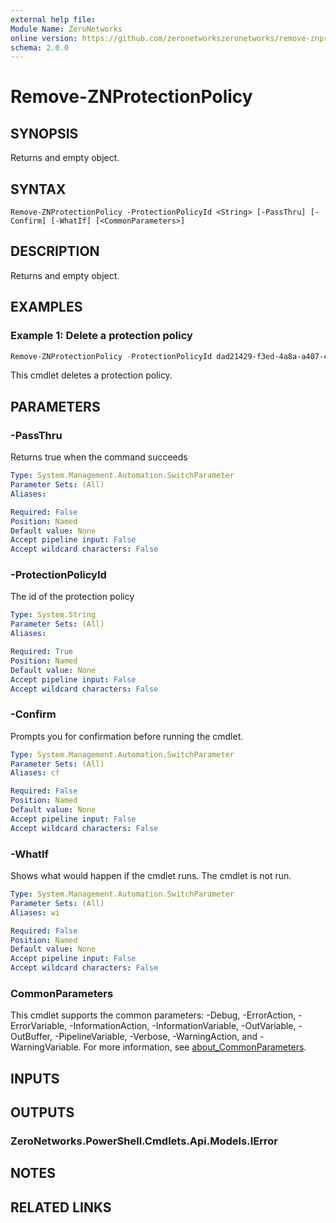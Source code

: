 ```yaml
---
external help file:
Module Name: ZeroNetworks
online version: https://github.com/zeronetworkszeronetworks/remove-znprotectionpolicy
schema: 2.0.0
---
```


# Remove-ZNProtectionPolicy

## SYNOPSIS
Returns and empty object.

## SYNTAX

```
Remove-ZNProtectionPolicy -ProtectionPolicyId <String> [-PassThru] [-Confirm] [-WhatIf] [<CommonParameters>]
```

## DESCRIPTION
Returns and empty object.

## EXAMPLES

### Example 1: Delete a protection policy
```powershell
Remove-ZNProtectionPolicy -ProtectionPolicyId dad21429-f3ed-4a8a-a407-cae69cffc367
```

This cmdlet deletes a protection policy.

## PARAMETERS

### -PassThru
Returns true when the command succeeds

```yaml
Type: System.Management.Automation.SwitchParameter
Parameter Sets: (All)
Aliases:

Required: False
Position: Named
Default value: None
Accept pipeline input: False
Accept wildcard characters: False
```

### -ProtectionPolicyId
The id of the protection policy

```yaml
Type: System.String
Parameter Sets: (All)
Aliases:

Required: True
Position: Named
Default value: None
Accept pipeline input: False
Accept wildcard characters: False
```

### -Confirm
Prompts you for confirmation before running the cmdlet.

```yaml
Type: System.Management.Automation.SwitchParameter
Parameter Sets: (All)
Aliases: cf

Required: False
Position: Named
Default value: None
Accept pipeline input: False
Accept wildcard characters: False
```

### -WhatIf
Shows what would happen if the cmdlet runs.
The cmdlet is not run.

```yaml
Type: System.Management.Automation.SwitchParameter
Parameter Sets: (All)
Aliases: wi

Required: False
Position: Named
Default value: None
Accept pipeline input: False
Accept wildcard characters: False
```

### CommonParameters
This cmdlet supports the common parameters: -Debug, -ErrorAction, -ErrorVariable, -InformationAction, -InformationVariable, -OutVariable, -OutBuffer, -PipelineVariable, -Verbose, -WarningAction, and -WarningVariable. For more information, see [about_CommonParameters](http://go.microsoft.com/fwlink/?LinkID=113216).

## INPUTS

## OUTPUTS

### ZeroNetworks.PowerShell.Cmdlets.Api.Models.IError

## NOTES

## RELATED LINKS

